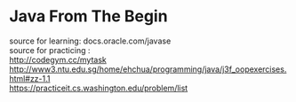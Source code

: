 # Java From The Begin
source for learning: docs.oracle.com/javase  
source for practicing :  
 http://codegym.cc/mytask  
 http://www3.ntu.edu.sg/home/ehchua/programming/java/j3f_oopexercises.html#zz-1.1  
 https://practiceit.cs.washington.edu/problem/list
